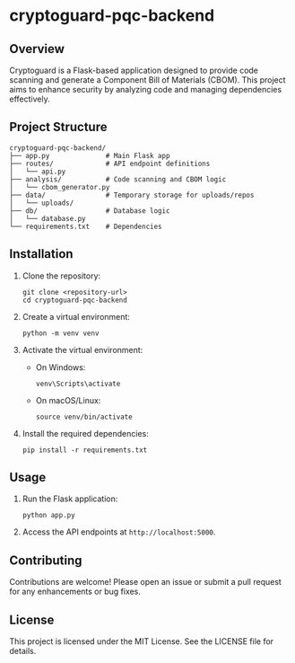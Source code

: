 # cryptoguard-pqc-backend

## Overview
Cryptoguard is a Flask-based application designed to provide code scanning and generate a Component Bill of Materials (CBOM). This project aims to enhance security by analyzing code and managing dependencies effectively.

## Project Structure
```
cryptoguard-pqc-backend/
├── app.py              # Main Flask app
├── routes/             # API endpoint definitions
│   └── api.py
├── analysis/           # Code scanning and CBOM logic
│   └── cbom_generator.py
├── data/               # Temporary storage for uploads/repos
│   └── uploads/
├── db/                 # Database logic
│   └── database.py
└── requirements.txt    # Dependencies
```

## Installation
1. Clone the repository:
   ```
   git clone <repository-url>
   cd cryptoguard-pqc-backend
   ```

2. Create a virtual environment:
   ```
   python -m venv venv
   ```

3. Activate the virtual environment:
   - On Windows:
     ```
     venv\Scripts\activate
     ```
   - On macOS/Linux:
     ```
     source venv/bin/activate
     ```

4. Install the required dependencies:
   ```
   pip install -r requirements.txt
   ```

## Usage
1. Run the Flask application:
   ```
   python app.py
   ```

2. Access the API endpoints at `http://localhost:5000`.

## Contributing
Contributions are welcome! Please open an issue or submit a pull request for any enhancements or bug fixes.

## License
This project is licensed under the MIT License. See the LICENSE file for details.
